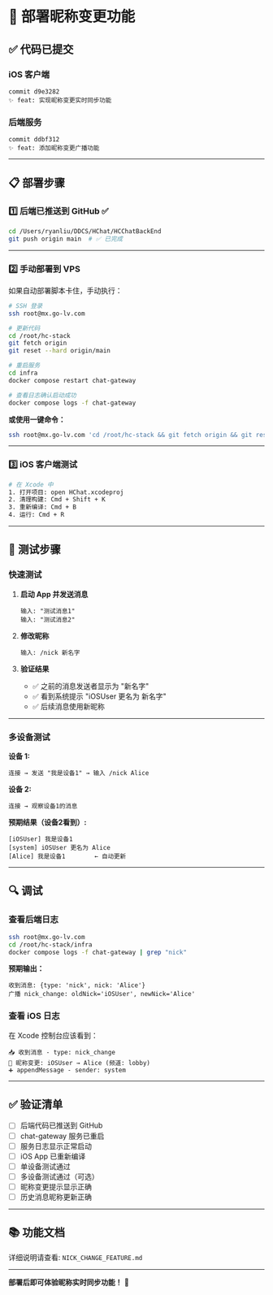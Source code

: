 # 🚀 部署昵称变更功能

## ✅ 代码已提交

### iOS 客户端
```
commit d9e3282
✨ feat: 实现昵称变更实时同步功能
```

### 后端服务
```
commit ddbf312
✨ feat: 添加昵称变更广播功能
```

---

## 📋 部署步骤

### 1️⃣ 后端已推送到 GitHub ✅

```bash
cd /Users/ryanliu/DDCS/HChat/HCChatBackEnd
git push origin main  # ✅ 已完成
```

---

### 2️⃣ 手动部署到 VPS

如果自动部署脚本卡住，手动执行：

```bash
# SSH 登录
ssh root@mx.go-lv.com

# 更新代码
cd /root/hc-stack
git fetch origin
git reset --hard origin/main

# 重启服务
cd infra
docker compose restart chat-gateway

# 查看日志确认启动成功
docker compose logs -f chat-gateway
```

**或使用一键命令：**
```bash
ssh root@mx.go-lv.com 'cd /root/hc-stack && git fetch origin && git reset --hard origin/main && cd infra && docker compose restart chat-gateway && docker compose logs --tail=20 chat-gateway'
```

---

### 3️⃣ iOS 客户端测试

```bash
# 在 Xcode 中
1. 打开项目: open HChat.xcodeproj
2. 清理构建: Cmd + Shift + K
3. 重新编译: Cmd + B
4. 运行: Cmd + R
```

---

## 🧪 测试步骤

### 快速测试

1. **启动 App 并发送消息**
   ```
   输入: "测试消息1"
   输入: "测试消息2"
   ```

2. **修改昵称**
   ```
   输入: /nick 新名字
   ```

3. **验证结果**
   - ✅ 之前的消息发送者显示为 "新名字"
   - ✅ 看到系统提示 "iOSUser 更名为 新名字"
   - ✅ 后续消息使用新昵称

---

### 多设备测试

**设备 1:**
```
连接 → 发送 "我是设备1" → 输入 /nick Alice
```

**设备 2:**
```
连接 → 观察设备1的消息
```

**预期结果（设备2看到）:**
```
[iOSUser] 我是设备1
[system] iOSUser 更名为 Alice
[Alice] 我是设备1        ← 自动更新
```

---

## 🔍 调试

### 查看后端日志

```bash
ssh root@mx.go-lv.com
cd /root/hc-stack/infra
docker compose logs -f chat-gateway | grep "nick"
```

**预期输出：**
```
收到消息: {type: 'nick', nick: 'Alice'}
广播 nick_change: oldNick='iOSUser', newNick='Alice'
```

### 查看 iOS 日志

在 Xcode 控制台应该看到：
```
📥 收到消息 - type: nick_change
👤 昵称变更: iOSUser → Alice (频道: lobby)
➕ appendMessage - sender: system
```

---

## ✅ 验证清单

- [ ] 后端代码已推送到 GitHub
- [ ] chat-gateway 服务已重启
- [ ] 服务日志显示正常启动
- [ ] iOS App 已重新编译
- [ ] 单设备测试通过
- [ ] 多设备测试通过（可选）
- [ ] 昵称变更提示显示正确
- [ ] 历史消息昵称更新正确

---

## 📚 功能文档

详细说明请查看: `NICK_CHANGE_FEATURE.md`

---

**部署后即可体验昵称实时同步功能！** 🎉

